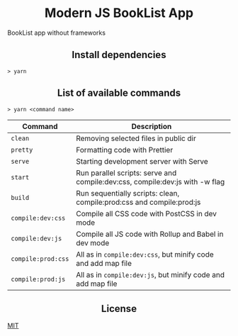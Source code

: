 <h1 align="center">Modern JS BookList App</h1>

BookList app without frameworks

<h2 align="center">Install dependencies</h2>

```
> yarn
```

<h2 align="center">List of available commands</h2>

```
> yarn <command name>
```

<table>
  <thead>
    <tr>
      <th>Command</th>
      <th>Description</th>
    </tr>
  </thead>
  <tbody>
    <tr>
      <td>
        <code>clean</code>
      </td>
      <td>
        Removing selected files in public dir
      </td>
    </tr>
    <tr>
      <td>
        <code>pretty</code>
      </td>
      <td>
        Formatting code with Prettier
      </td>
    </tr>
    <tr>
      <td>
        <code>serve</code>
      </td>
      <td>
        Starting development server with Serve
      </td>
    </tr>
    <tr>
      <td>
        <code>start</code>
      </td>
      <td>
        Run parallel scripts: serve and compile:dev:css, compile:dev:js with -w flag
      </td>
    </tr>
    <tr>
      <td>
        <code>build</code>
      </td>
      <td>
        Run sequentially scripts: clean, compile:prod:css and compile:prod:js
      </td>
    </tr>
    <tr>
      <td>
        <code>compile:dev:css</code>
      </td>
      <td>
        Compile all CSS code with PostCSS in dev mode
      </td>
    </tr>
    <tr>
      <td>
        <code>compile:dev:js</code>
      </td>
      <td>
        Compile all JS code with Rollup and Babel in dev mode
      </td>
    </tr>
    <tr>
      <td>
        <code>compile:prod:css</code>
      </td>
      <td>
        All as in <code>compile:dev:css</code>, but minify code and add map file
      </td>
    </tr>
    <tr>
      <td>
        <code>compile:prod:js</code>
      </td>
      <td>
        All as in <code>compile:dev:js</code>, but minify code and add map file
      </td>
    </tr>
  </tbody>
</table>

<h2 align="center">License</h2>

[MIT](/LICENSE)
